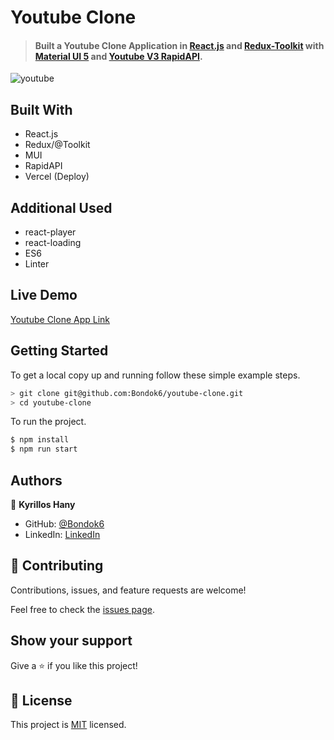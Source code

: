 # Youtube Clone

> #### Built a Youtube Clone Application in [React.js](https://reactjs.org/docs/getting-started.html) and [Redux-Toolkit](https://redux-toolkit.js.org/) with [Material UI 5](https://mui.com/) and [Youtube V3 RapidAPI](https://rapidapi.com/ytdlfree/api/youtube-v31?utm_source=youtube.com%2FJavaScriptMastery&utm_medium=referral&utm_campaign=DevRel).

![youtube](https://user-images.githubusercontent.com/45231276/187537827-f573fb8c-cc51-4008-a016-5fbebd18104e.png)

## Built With

- React.js
- Redux/@Toolkit
- MUI
- RapidAPI
- Vercel (Deploy)

## Additional Used

- react-player
- react-loading
- ES6 
- Linter

## Live Demo

[Youtube Clone App Link]()


## Getting Started

To get a local copy up and running follow these simple example steps.

```bash
> git clone git@github.com:Bondok6/youtube-clone.git
> cd youtube-clone
```

To run the project.

```bash
$ npm install
$ npm run start
```

## Authors

👤 **Kyrillos Hany**

- GitHub: [@Bondok6](https://github.com/Bondok6)
- LinkedIn: [LinkedIn](https://www.linkedin.com/in/kyrillos-hany/)


## 🤝 Contributing

Contributions, issues, and feature requests are welcome!

Feel free to check the [issues page](../../issues/).

## Show your support

Give a ⭐️ if you like this project!

## 📝 License

This project is [MIT](./MIT.md) licensed.
